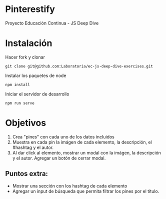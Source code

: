 # Pinterestify

Proyecto Educación Continua - JS Deep Dive

# Instalación

Hacer fork y clonar

```
git clone git@github.com:Laboratoria/ec-js-deep-dive-exercises.git
```

Instalar los paquetes de node

```
npm install
```

Iniciar el servidor de desarrollo

```
npm run serve
```

# Objetivos

1.  Crea "pines" con cada uno de los datos incluidos 
2.  Muestra en cada pin la imágen de cada elemento, la descripción, el #hashtag y el autor.
3.  Al dar click al elemento, mostrar un modal con la imágen, la descripción y el autor. Agregar un botón de cerrar modal.

## Puntos extra:

* Mostrar una sección con los hashtag de cada elemento
* Agregar un input de búsqueda que permita filtrar los pines por el título. 
